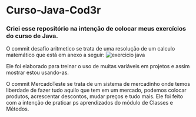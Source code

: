 # Curso-Java-Cod3r
<h3>Criei esse repositório na intenção de colocar meus exercícios do curso de Java.</h3>

O commit desafio aritmetico se trata de uma resolução de um calculo matemático que está em anexo a seguir:
![exercicio java](https://user-images.githubusercontent.com/94095714/169627954-6f1efcaf-7617-4c16-8bb9-36ea3d36acdd.png)

Ele foi elaborado para treinar o uso de muitas variáveis em projetos e assim mostrar estou usando-as.


O commit MercadoTeste se trata de um sistema de mercadinho onde temos liberdade de fazer tudo aquilo que tem em um mercado, podemos colocar produtos, acrescentar descontos, mudar preços e tudo mais. Ele foi feito com a intenção de praticar ps aprendizados do módulo de Classes e Métodos.
